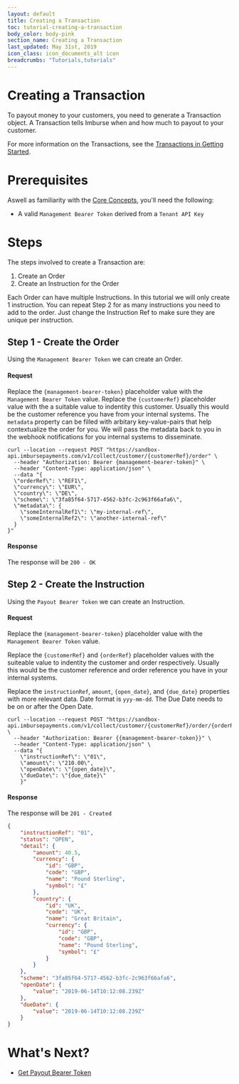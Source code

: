 ```yaml
---
layout: default
title: Creating a Transaction
toc: tutorial-creating-a-transaction
body_color: body-pink
section_name: Creating a Transaction
last_updated: May 31st, 2019
icon_class: icon_documents_alt icon
breadcrumbs: "Tutorials,tutorials"
---
```

# Creating a Transaction
To payout money to your customers, you need to generate a Transaction object. A Transaction tells Imburse when and how much to payout to your customer.

For more information on the Transactions, see the [Transactions in Getting Started](/pages/getting-started/transactions).

# Prerequisites
Aswell as familiarity with the [Core Concepts](/pages/guides/core-concepts), you'll need the following:
- A valid `Management Bearer Token` derived from a `Tenant API Key`

# Steps
The steps involved to create a Transaction are:

1. Create an Order
2. Create an Instruction for the Order

Each Order can have multiple Instructions. In this tutorial we will only create 1 instruction. You can repeat Step 2 for as many instructions you need to add to the order. Just change the Instruction Ref to make sure they are unique per instruction.

## Step 1 - Create the Order
Using the `Management Bearer Token` we can create an Order.

#### Request
Replace the `{management-bearer-token}` placeholder value with the `Management Bearer Token` value.
Replace the `{customerRef}` placeholder value with the a suitable value to indentity this customer. Usually this would be the customer reference you have from your internal systems.
The `metadata` property can be filled with arbitary key-value-pairs that help contextualize the order for you. We will pass the metadata back to you in the webhook notifications for you internal systems to disseminate.

```curl
curl --location --request POST "https://sandbox-api.imbursepayments.com/v1/collect/customer/{customerRef}/order" \
  --header "Authorization: Bearer {management-bearer-token}" \
  --header "Content-Type: application/json" \
  --data "{
  \"orderRef\": \"REF1\",
  \"currency\": \"EUR\",
  \"country\": \"DE\",
  \"scheme\": \"3fa85f64-5717-4562-b3fc-2c963f66afa6\",
  \"metadata\": {
    \"someInternalRef1\": \"my-internal-ref\",
    \"someInternalRef2\": \"another-internal-ref\"
  }
}"
```

#### Response
The response will be `200 - OK`

## Step 2 - Create the Instruction
Using the `Payout Bearer Token` we can create an Instruction.

#### Request
Replace the `{management-bearer-token}` placeholder value with the `Management Bearer Token` value.

Replace the `{customerRef}` and `{orderRef}` placeholder values with the suiteable value to indentity the customer and order respectively. Usually this would be the customer reference and order reference you have in your internal systems.

Replace the `instructionRef`, `amount`, `{open_date}`, and `{due_date}` properties with more relevant data. Date format is `yyy-mm-dd`. The Due Date needs to be on or after the Open Date.

```curl
curl --location --request POST "https://sandbox-api.imbursepayments.com/v1/collect/customer/{customerRef}/order/{orderRef}/instruction" \
  --header "Authorization: Bearer {{management-bearer-token}}" \
  --header "Content-Type: application/json" \
  --data "{
	\"instructionRef\": \"01\",
	\"amount\": \"210.00\",
	\"openDate\": \"{open_date}\",
	\"dueDate\": \"{due_date}\"
    }"
```

#### Response
The response will be `201 - Created`

```json
{
    "instructionRef": "01",
    "status": "OPEN",
    "detail": {
        "amount": 40.5,
        "currency": {
            "id": "GBP",
            "code": "GBP",
            "name": "Pound Sterling",
            "symbol": "£"
        },
        "country": {
            "id": "UK",
            "code": "UK",
            "name": "Great Britain",
            "currency": {
                "id": "GBP",
                "code": "GBP",
                "name": "Pound Sterling",
                "symbol": "£"
            }
        }
    },
    "scheme": "3fa85f64-5717-4562-b3fc-2c963f66afa6",
    "openDate": {
        "value": "2019-06-14T10:12:08.239Z"
    },
    "dueDate": {
        "value": "2019-06-14T10:12:08.239Z"
    }
}
```

# What's Next?
- [Get Payout Bearer Token](/pages/tutorials/get-payout-bearer-token)





